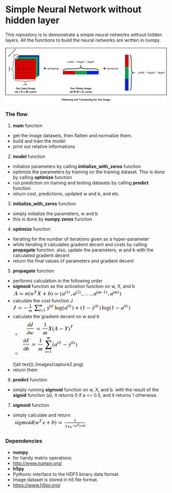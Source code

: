 # Simple Neural Network without hidden layer

This repository is to demonstrate a simple neural networks without hidden layers. All the functions to build the neural networks are written in numpy.

![alt text](./images/capture1.png)

### The flow
1. **main** function
 - get the image datasets, then flatten and normalize them.
 - build and train the model
 - print out relative informations
2. **model** function
 - initialize parameters by calling **initialize_with_zeros** function
 - optimize the parameters by training on the training dataset. This is done by calling **optimize** function
 - run prediction on training and testing datasets by calling **predict** function
 - return cost, predictions, updated w and b, and etc.
3. **initialize_with_zeros** function
 - simply initialize the parameters, w and b
 - this is done by **numpy.zeros** function
4. **optimize** function
 - iterating for the number of iterations given as a hyper-parameter
 - while iterating it calculates gradient decent and costs by calling **propagate** function. also, update the parameters, w and b with the calculated gradient decent
 - return the final values of parameters and gradient decent
5. **propagate** function
 - performs calculation in the following order
  - **sigmoid** function as the activation function on w, X, and b ![alt text](./images/activatoin.png)
  - calculate the cost function J <br/>![alt text](./images/cost.png)
  - calculate the gradient decent on w and b
    - ![alt text](./images/dw.png)
    - ![alt text](./images/db.png)
    <br/>
    ![alt text](./images/capture2.png)
  - return them
6. **predict** function
 - simply running **sigmoid** function on w, X, and b. with the result of the **sigoid** function (a), it returns 0 if a <= 0.5, and it returns 1 otherwise.
7. **sigmoid** function
 - simply calculate and return <br/>![alt text](./images/sigmoid.png)

### Dependencies
- **numpy**
 - for handy matrix operations
 - http://www.numpy.org/
- **h5py**
 - Pythonic interface to the HDF5 binary data format.
 - Image dataset is stored in h5 file format.
 - https://www.h5py.org/
